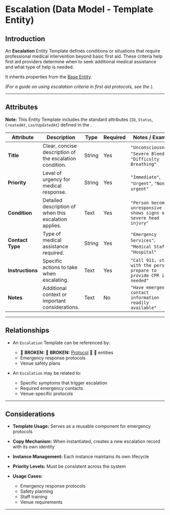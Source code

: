 # **Escalation** (Data Model - Template Entity)

## **Introduction**

An **Escalation** Entity Template defines conditions or situations that require professional medical intervention beyond
basic first aid. These criteria help first aid providers determine when to seek additional medical assistance and what
type of help is needed.

It inherits properties from the [Base Entity](../foundation/base_entity.md).

_(For a guide on using escalation criteria in first aid protocols, see the )._

---

## **Attributes**

**Note:** This Entity Template includes the standard attributes (`ID`, `Status`, `CreatedAt`, `LastUpdatedAt`) defined
in the .

| Attribute        | Description                                             | Type   | Required | Notes / Example                                                      |
| ---------------- | ------------------------------------------------------- | ------ | -------- | -------------------------------------------------------------------- |
| **Title**        | Clear, concise description of the escalation condition. | String | Yes      | `"Unconsciousness"`, `"Severe Bleeding"`, `"Difficulty Breathing"`   |
| **Priority**     | Level of urgency for medical response.                  | String | Yes      | `"Immediate"`, `"Urgent"`, `"Non-urgent"`                            |
| **Condition**    | Detailed description of when this escalation applies.   | Text   | Yes      | `"Person becomes unresponsive or shows signs of severe head injury"` |
| **Contact Type** | Type of medical assistance required.                    | String | Yes      | `"Emergency Services"`, `"Medical Staff"`, `"Hospital"`              |
| **Instructions** | Specific actions to take when escalating.               | Text   | Yes      | `"Call 911, stay with the person, prepare to provide CPR if needed"` |
| **Notes**        | Additional context or important considerations.         | Text   | No       | `"Have emergency contact information readily available"`             |

---

## **Relationships**

- An `Escalation` Template can be referenced by:

  - 🚨 **BROKEN:** 🚨 **BROKEN:** [Protocol](../safety/protocol/protocol.md) 🚨 🚨 entities
  - Emergency response protocols
  - Venue safety plans

- An `Escalation` may be related to:

  - Specific symptoms that trigger escalation
  - Required emergency contacts
  - Venue-specific protocols

---

## **Considerations**

- **Template Usage:** Serves as a reusable component for emergency protocols
- **Copy Mechanism:** When instantiated, creates a new escalation record with its own identity
- **Instance Management:** Each instance maintains its own lifecycle
- **Priority Levels:** Must be consistent across the system
- **Usage Cases:**

  - Emergency response protocols
  - Safety planning
  - Staff training
  - Venue requirements

---
